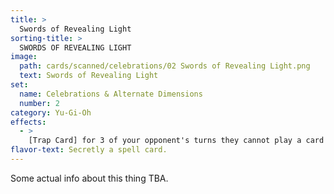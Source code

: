 ```yaml
---
title: >
  Swords of Revealing Light
sorting-title: >
  SWORDS OF REVEALING LIGHT
image: 
  path: cards/scanned/celebrations/02 Swords of Revealing Light.png
  text: Swords of Revealing Light
set:
  name: Celebrations & Alternate Dimensions
  number: 2
category: Yu-Gi-Oh
effects: 
  - >
    [Trap Card] for 3 of your opponent's turns they cannot play a card on your side. instead they play on the opponent
flavor-text: Secretly a spell card.
---
```

Some actual info about this thing TBA.

